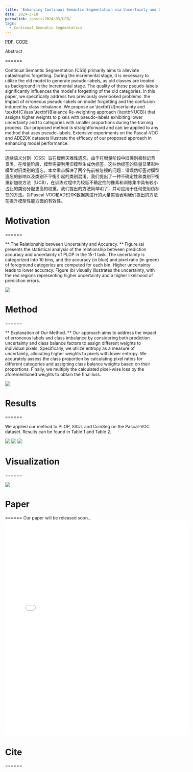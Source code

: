```yaml
---
title: 'Enhancing Continual Semantic Segmentation via Uncertainty and Class Balance Re-weighting'
date: 2024-3-18
permalink: /posts/2024/03/UCB/
tags:
  - Continual Semnatic Segmentation
---
```

[PDF](jackchen.cloud), [CODE](jackchen.cloud)

Abstract

======

Continual Semantic Segmentation (CSS) primarily aims to alleviate catastrophic forgetting. During the incremental stage, it is necessary to utilize the old model to generate pseudo-labels, as old classes are treated as background in the incremental stage. The quality of these pseudo-labels significantly influences the model's forgetting of the old categories. In this paper, we specifically address two previously overlooked problems: the impact of erroneous pseudo-labels on model forgetting and the confusion induced by class imbalance. We propose an \textbf{U}ncertainty and \textbf{C}lass \textbf{B}alance Re-weighting approach (\textbf{UCB}) that assigns higher weights to pixels with pseudo-labels exhibiting lower uncertainty and to categories with smaller proportions during the training process. Our proposed method is straightforward and can be applied to any method that uses pseudo-labels. Extensive experiments on the Pascal-VOC and ADE20K datasets illustrate the efficacy of our proposed approach in enhancing model performance.

------

连续语义分割（CSS）旨在缓解灾难性遗忘。由于在增量阶段中旧类别被标记背景类，在增量阶段，模型需要利用旧模型生成伪标签。这些伪标签的质量显著影响模型对旧类别的遗忘。本文重点解决了两个先前被忽视的问题：错误伪标签对模型遗忘的影响以及类别不平衡引起的类别混淆。我们提出了一种不确定性和类别平衡重新加权方法（UCB），在训练过程中为较低不确定性的像素和训练集中具有较小占比的类别分配更高的权重。我们提出的方法简单明了，并可应用于任何使用伪标签的方法。对Pascal-VOC和ADE20K数据集进行的大量实验表明我们提出的方法在提升模型性能方面的有效性。

# Motivation

======

** The Relationship between Uncertainty and Accuracy. **
Figure (a) presents the statistical analysis of the relationship between prediction accuracy and uncertainty of PLOP in the 15-1 task. The uncertainty is categorized into 10 bins, and the accuracy (in blue) and pixel ratio (in green) of foreground categories are computed for each bin. Higher uncertainty leads to lower accuracy. Figure (b) visually illustrates the uncertainty, with the red regions representing higher uncertainty and a higher likelihood of prediction errors.

<img src='{{ site.url }}/images/uncertainty-visualize.jpg'>

# Method

======

** Explanation of Our Method. **
Our approach aims to address the impact of erroneous labels and class imbalance by considering both prediction uncertainty and class balance factors to assign different weights to individual pixels. Specifically, we utilize entropy as a measure of uncertainty, allocating higher weights to pixels with lower entropy. We accurately assess the class proportion by calculating pixel ratios for different categories and assigning class balance weights based on their proportions. Finally, we multiply the calculated pixel-wise loss by the aforementioned weights to obtain the final loss.

<img src='{{ site.url }}/images/main.jpg'>

# Results

======

We applied our method to PLOP,  SSUL and CoinSeg on the Pascal-VOC dataset. Results can be found in Table 1 and Table 2.

<img src='{{ site.url }}/images/table1.png'>
<img src='{{ site.url }}/images/table2.png'>
<img src='{{ site.url }}/images/results_step.png'>

# Visualization

======

<img src='{{ site.url }}/images/visualization.jpg'>

# Paper

======
Our paper will be released soon...
<embed src="{{ site.url }}/files/paper1.pdf" width="600" height="700" type='application/pdf'> 

# Cite

======